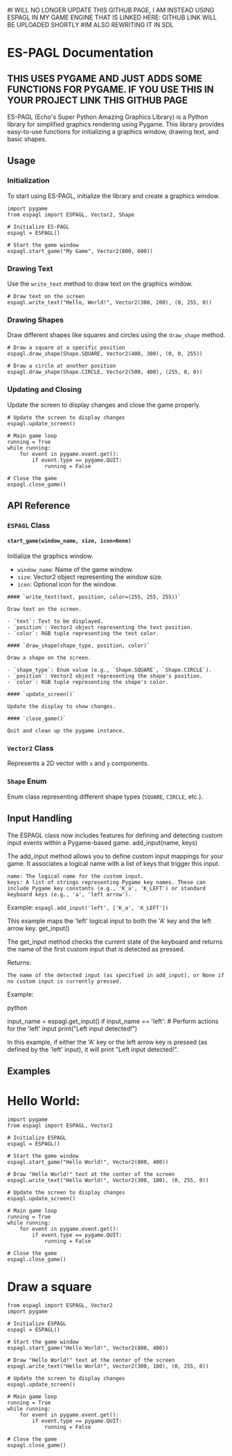 #I WILL NO LONGER UPDATE THIS GITHUB PAGE, I AM INSTEAD USING ESPAGL IN MY GAME ENGINE THAT IS LINKED HERE: GITHUB LINK WILL BE UPLOADED SHORTLY
#IM ALSO REWRITING IT IN SDL

# ES-PAGL Documentation

## THIS USES PYGAME AND JUST ADDS SOME FUNCTIONS FOR PYGAME. IF YOU USE THIS IN YOUR PROJECT LINK THIS GITHUB PAGE
ES-PAGL (Echo's Super Python Amazing Graphics Library) is a Python library for simplified graphics rendering using Pygame. This library provides easy-to-use functions for initializing a graphics window, drawing text, and basic shapes.

## Usage

### Initialization

To start using ES-PAGL, initialize the library and create a graphics window.

```
import pygame
from espagl import ESPAGL, Vector2, Shape

# Initialize ES-PAGL
espagl = ESPAGL()

# Start the game window
espagl.start_game("My Game", Vector2(800, 600))
```

### Drawing Text

Use the `write_text` method to draw text on the graphics window.

```
# Draw text on the screen
espagl.write_text("Hello, World!", Vector2(300, 200), (0, 255, 0))
```

### Drawing Shapes

Draw different shapes like squares and circles using the `draw_shape` method.

```
# Draw a square at a specific position
espagl.draw_shape(Shape.SQUARE, Vector2(400, 300), (0, 0, 255))

# Draw a circle at another position
espagl.draw_shape(Shape.CIRCLE, Vector2(500, 400), (255, 0, 0))
```

### Updating and Closing

Update the screen to display changes and close the game properly.

```
# Update the screen to display changes
espagl.update_screen()

# Main game loop
running = True
while running:
    for event in pygame.event.get():
        if event.type == pygame.QUIT:
            running = False

# Close the game
espagl.close_game()
```

## API Reference

### `ESPAGL` Class

#### `start_game(window_name, size, icon=None)`

Initialize the graphics window.

- `window_name`: Name of the game window.
- `size`: Vector2 object representing the window size.
- `icon`: Optional icon for the window.

```
#### `write_text(text, position, color=(255, 255, 255))`

Draw text on the screen.

- `text`: Text to be displayed.
- `position`: Vector2 object representing the text position.
- `color`: RGB tuple representing the text color.
```

```
#### `draw_shape(shape_type, position, color)`

Draw a shape on the screen.

- `shape_type`: Enum value (e.g., `Shape.SQUARE`, `Shape.CIRCLE`).
- `position`: Vector2 object representing the shape's position.
- `color`: RGB tuple representing the shape's color.
```

```
#### `update_screen()`

Update the display to show changes.
```

```
#### `close_game()`

Quit and clean up the pygame instance.
```

### `Vector2` Class

Represents a 2D vector with `x` and `y` components.

### `Shape` Enum

Enum class representing different shape types (`SQUARE`, `CIRCLE`, etc.).

## Input Handling

The ESPAGL class now includes features for defining and detecting custom input events within a Pygame-based game.
add_input(name, keys)

The add_input method allows you to define custom input mappings for your game. It associates a logical name with a list of keys that trigger this input.

    name: The logical name for the custom input.
    keys: A list of strings representing Pygame key names. These can include Pygame key constants (e.g., 'K_a', 'K_LEFT') or standard keyboard keys (e.g., 'a', 'left arrow').

Example:
```espagl.add_input('left', ['K_a', 'K_LEFT'])```

This example maps the 'left' logical input to both the 'A' key and the left arrow key.
get_input()

The get_input method checks the current state of the keyboard and returns the name of the first custom input that is detected as pressed.

Returns:

    The name of the detected input (as specified in add_input), or None if no custom input is currently pressed.

Example:

python

input_name = espagl.get_input()
if input_name == 'left':
    # Perform actions for the 'left' input
    print("Left input detected!")

In this example, if either the 'A' key or the left arrow key is pressed (as defined by the 'left' input), it will print "Left input detected!".

## Examples
# Hello World:

```# main.py
import pygame
from espagl import ESPAGL, Vector2

# Initialize ESPAGL
espagl = ESPAGL()

# Start the game window
espagl.start_game("Hello World!", Vector2(800, 400))

# Draw "Hello World!" text at the center of the screen
espagl.write_text("Hello World!", Vector2(300, 180), (0, 255, 0))

# Update the screen to display changes
espagl.update_screen()

# Main game loop
running = True
while running:
    for event in pygame.event.get():
        if event.type == pygame.QUIT:
            running = False

# Close the game
espagl.close_game()
```

# Draw a square
```
from espagl import ESPAGL, Vector2
import pygame

# Initialize ESPAGL
espagl = ESPAGL()

# Start the game window
espagl.start_game("Hello World!", Vector2(800, 400))

# Draw "Hello World!" text at the center of the screen
espagl.write_text("Hello World!", Vector2(300, 180), (0, 255, 0))

# Update the screen to display changes
espagl.update_screen()

# Main game loop
running = True
while running:
    for event in pygame.event.get():
        if event.type == pygame.QUIT:
            running = False

# Close the game
espagl.close_game()
```
